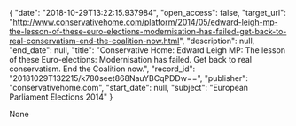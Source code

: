 {
  "date": "2018-10-29T13:22:15.937984", 
  "open_access": false, 
  "target_url": "http://www.conservativehome.com/platform/2014/05/edward-leigh-mp-the-lesson-of-these-euro-elections-modernisation-has-failed-get-back-to-real-conservatism-end-the-coalition-now.html", 
  "description": null, 
  "end_date": null, 
  "title": "Conservative Home: Edward Leigh MP: The lesson of these Euro-elections: Modernisation has failed. Get back to real conservatism. End the Coalition now.", 
  "record_id": "20181029T132215/k780seet868NauYBCqPDDw==", 
  "publisher": "conservativehome.com", 
  "start_date": null, 
  "subject": "European Parliament Elections 2014"
}

None